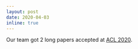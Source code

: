 ```yaml
---
layout: post
date: 2020-04-03
inline: true
---
```


Our team got 2 long papers accepted at [ACL 2020](https://acl2020.org/).
